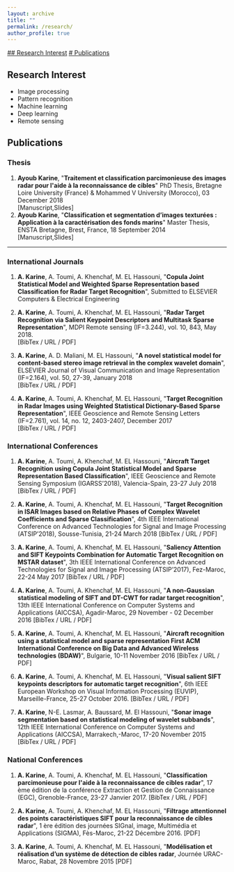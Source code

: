 ```yaml
---
layout: archive
title: ""
permalink: /research/
author_profile: true
---
```


[## Research Interest](#research-interest)  [# Publications](#publications)

## Research Interest
* Image processing  
* Pattern recognition
* Machine learning 
* Deep learning
* Remote sensing

## Publications

### Thesis
1. **Ayoub Karine**, "**Traitement et classification parcimonieuse des images radar pour l'aide à la reconnaissance de cibles**" 
PhD Thesis, Bretagne Loire University (France) & Mohammed V University (Morocco), 03 December 2018  
[Manuscript,Slides] 
2. **Ayoub Karine**, "**Classification et segmentation d’images texturées : Application à la caractérisation des fonds marins**" 
Master Thesis, ENSTA Bretagne, Brest, France, 18 September 2014  
[Manuscript,Slides]
------

### International Journals
1. **A. Karine**, A. Toumi, A. Khenchaf, M. EL Hassouni, "**Copula Joint Statistical Model and Weighted Sparse Representation based Classification for Radar Target Recognition**", Submitted to ELSEVIER Computers & Electrical Engineering 

2. **A. Karine**, A. Toumi, A. Khenchaf, M. EL Hassouni, "**Radar Target Recognition via Salient Keypoint Descriptors and Multitask Sparse Representation**", MDPI Remote sensing (IF=3.244), vol. 10, 843, May 2018.  
[BibTex / URL / PDF]  

3. **A. Karine**, A. D. Maliani, M. EL Hassouni, "**A novel statistical model for content-based stereo image retrieval in the complex wavelet domain**", ELSEVIER Journal of Visual Communication and Image Representation (IF=2.164), vol. 50, 27-39, January 2018  
[BibTex / URL / PDF]  

4. **A. Karine**, A. Toumi, A. Khenchaf, M. EL Hassouni, "**Target Recognition in Radar Images using Weighted Statistical Dictionary-Based Sparse Representation**", IEEE Geoscience and Remote Sensing Letters (IF=2.761), vol. 14, no. 12, 2403-2407, December 2017  
[BibTex / URL / PDF]  

### International Conferences
1. **A. Karine**, A. Toumi, A. Khenchaf, M. EL Hassouni, "**Aircraft Target Recognition using Copula Joint Statistical Model and Sparse Representation Based Classification**", IEEE Geoscience and Remote Sensing Symposium (IGARSS’2018), Valencia-Spain, 23-27 July 2018
[BibTex / URL / PDF]  

2. **A. Karine**, A. Toumi, A. Khenchaf, M. EL Hassouni, "**Target Recognition in ISAR Images based on Relative Phases of Complex Wavelet Coefficients and Sparse Classification**", 4th IEEE International Conference on Advanced Technologies for Signal and Image Processing (ATSIP’2018), Sousse-Tunisia, 21-24 March 2018
[BibTex / URL / PDF]  

3. **A. Karine**, A. Toumi, A. Khenchaf, M. EL Hassouni, "**Saliency Attention and SIFT Keypoints Combination for Automatic Target Recognition on MSTAR dataset**", 3th IEEE International Conference on Advanced Technologies for Signal and Image Processing (ATSIP’2017), Fez-Maroc, 22-24 May 2017
[BibTex / URL / PDF]  

4. **A. Karine**, A. Toumi, A. Khenchaf, M. EL Hassouni, "**A non-Gaussian statistical modeling of SIFT and DT-CWT for radar target recognition**", 13th IEEE International Conference on Computer Systems and Applications (AICCSA), Agadir-Maroc, 29 November - 02 December 2016 
[BibTex / URL / PDF]  

5. **A. Karine**, A. Toumi, A. Khenchaf, M. EL Hassouni, "**Aircraft recognition using a statistical model and sparse representation 
First ACM International Conference on Big Data and Advanced Wireless technologies (BDAW)**", Bulgarie, 10-11 November 2016
[BibTex / URL / PDF]  

6. **A. Karine**, A. Toumi, A. Khenchaf, M. EL Hassouni, "**Visual salient SIFT keypoints descriptors for automatic target recognition**", 
6th IEEE European Workshop on Visual Information Processing (EUVIP), Marseille-France, 25-27 October 2016. 
[BibTex / URL / PDF]  

7. **A. Karine**, N-E. Lasmar, A. Baussard, M. El Hassouni, "**Sonar image segmentation based on statistical modeling of wavelet subbands**", 12th IEEE International Conference on Computer Systems and Applications (AICCSA), Marrakech,-Maroc, 17-20 November 2015
[BibTex / URL / PDF]  

### National Conferences
1. **A. Karine**, A. Toumi, A. Khenchaf, M. EL Hassouni, "**Classification parcimonieuse pour l'aide à la reconnaissance de cibles radar**", 
17 ème édition de la conférence Extraction et Gestion de Connaissance (EGC), Grenoble-France, 23-27 Janvier 2017. 
[BibTex / URL / PDF]  

2. **A. Karine**, A. Toumi, A. Khenchaf, M. EL Hassouni, "**Filtrage attentionnel des points caractéristiques SIFT pour la reconnaissance de cibles radar**", 1 ère édition des journées SIGnal, image, Multimédia et Applications (SIGMA), Fès-Maroc, 21-22 Décembre 2016.
[PDF]  

3. **A. Karine**, A. Toumi, A. Khenchaf, M. EL Hassouni, "**Modélisation et réalisation d’un système de détection de cibles radar**, Journée URAC-Maroc, Rabat, 28 Novembre 2015
[PDF]
